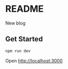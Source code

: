 # README

New blog

## Get Started

```sh
npm run dev
```

Open [http://localhost:3000](http://localhost:3000)
